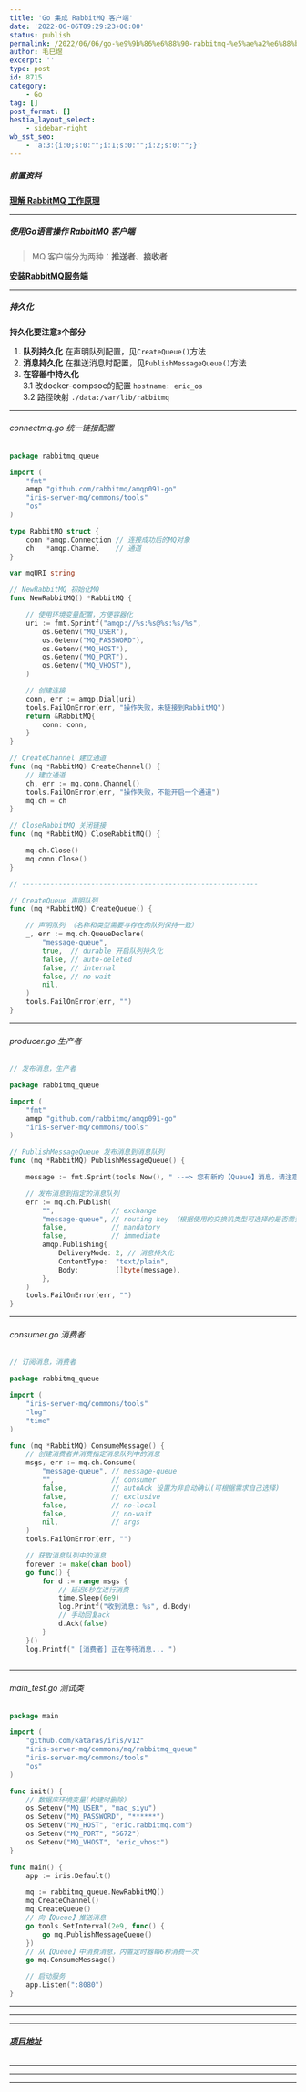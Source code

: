 ```yaml
---
title: 'Go 集成 RabbitMQ 客户端'
date: '2022-06-06T09:29:23+00:00'
status: publish
permalink: /2022/06/06/go-%e9%9b%86%e6%88%90-rabbitmq-%e5%ae%a2%e6%88%b7%e7%ab%af
author: 毛巳煜
excerpt: ''
type: post
id: 8715
category:
    - Go
tag: []
post_format: []
hestia_layout_select:
    - sidebar-right
wb_sst_seo:
    - 'a:3:{i:0;s:0:"";i:1;s:0:"";i:2;s:0:"";}'
---
```

##### 前置资料

**[理解 RabbitMQ 工作原理](http://www.dev-share.top/2022/09/09/%e7%90%86%e8%a7%a3-rabbitmq-%e5%b7%a5%e4%bd%9c%e5%8e%9f%e7%90%86/ "理解 RabbitMQ 工作原理")**

- - - - - -

##### 使用Go语言操作 RabbitMQ 客户端

> MQ 客户端分为两种：**推送者**、**接收者**

**[安装RabbitMQ服务端](http://www.dev-share.top/2020/02/09/docker-compose-%e5%ae%89%e8%a3%85-rabbitmq/ "安装RabbitMQ服务端")**

- - - - - -

##### **持久化**

**持久化要注意`3`个部分**

1. **队列持久化** 在声明队列配置，见`CreateQueue()`方法
2. **消息持久化** 在推送消息时配置，见`PublishMessageQueue()`方法
3. **在容器中持久化**  
  3.1 改docker-compsoe的配置 `hostname: eric_os`  
  3.2 路径映射 `./data:/var/lib/rabbitmq`

- - - - - -

###### connectmq.go 统一链接配置

```go
package rabbitmq_queue

import (
    "fmt"
    amqp "github.com/rabbitmq/amqp091-go"
    "iris-server-mq/commons/tools"
    "os"
)

type RabbitMQ struct {
    conn *amqp.Connection // 连接成功后的MQ对象
    ch   *amqp.Channel    // 通道
}

var mqURI string

// NewRabbitMQ 初始化MQ
func NewRabbitMQ() *RabbitMQ {

    // 使用环境变量配置，方便容器化
    uri := fmt.Sprintf("amqp://%s:%s@%s:%s/%s",
        os.Getenv("MQ_USER"),
        os.Getenv("MQ_PASSWORD"),
        os.Getenv("MQ_HOST"),
        os.Getenv("MQ_PORT"),
        os.Getenv("MQ_VHOST"),
    )

    // 创建连接
    conn, err := amqp.Dial(uri)
    tools.FailOnError(err, "操作失败，未链接到RabbitMQ")
    return &RabbitMQ{
        conn: conn,
    }
}

// CreateChannel 建立通道
func (mq *RabbitMQ) CreateChannel() {
    // 建立通道
    ch, err := mq.conn.Channel()
    tools.FailOnError(err, "操作失败，不能开启一个通道")
    mq.ch = ch
}

// CloseRabbitMQ 关闭链接
func (mq *RabbitMQ) CloseRabbitMQ() {

    mq.ch.Close()
    mq.conn.Close()
}

// ----------------------------------------------------------

// CreateQueue 声明队列
func (mq *RabbitMQ) CreateQueue() {

    // 声明队列 （名称和类型需要与存在的队列保持一致）
    _, err := mq.ch.QueueDeclare(
        "message-queue",
        true,  // durable 开启队列持久化
        false, // auto-deleted
        false, // internal
        false, // no-wait
        nil,
    )
    tools.FailOnError(err, "")
}


```

- - - - - -

###### producer.go 生产者

```go
// 发布消息，生产者

package rabbitmq_queue

import (
    "fmt"
    amqp "github.com/rabbitmq/amqp091-go"
    "iris-server-mq/commons/tools"
)

// PublishMessageQueue 发布消息到消息队列
func (mq *RabbitMQ) PublishMessageQueue() {

    message := fmt.Sprint(tools.Now(), " --=> 您有新的【Queue】消息，请注意查收！")

    // 发布消息到指定的消息队列
    err := mq.ch.Publish(
        "",              // exchange
        "message-queue", // routing key （根据使用的交换机类型可选择的是否需要routing key），如果不选择交换机，该参数为消息队列名称
        false,           // mandatory
        false,           // immediate
        amqp.Publishing{
            DeliveryMode: 2, // 消息持久化
            ContentType:  "text/plain",
            Body:         []byte(message),
        },
    )
    tools.FailOnError(err, "")
}


```

- - - - - -

###### consumer.go 消费者

```go
// 订阅消息，消费者

package rabbitmq_queue

import (
    "iris-server-mq/commons/tools"
    "log"
    "time"
)

func (mq *RabbitMQ) ConsumeMessage() {
    // 创建消费者并消费指定消息队列中的消息
    msgs, err := mq.ch.Consume(
        "message-queue", // message-queue
        "",              // consumer
        false,           // autoAck 设置为非自动确认(可根据需求自己选择)
        false,           // exclusive
        false,           // no-local
        false,           // no-wait
        nil,             // args
    )
    tools.FailOnError(err, "")

    // 获取消息队列中的消息
    forever := make(chan bool)
    go func() {
        for d := range msgs {
            // 延迟6秒在进行消费
            time.Sleep(6e9)
            log.Printf("收到消息: %s", d.Body)
            // 手动回复ack
            d.Ack(false)
        }
    }()
    log.Printf(" [消费者] 正在等待消息... ")
    
```

- - - - - -

###### main\_test.go 测试类

```go
package main

import (
    "github.com/kataras/iris/v12"
    "iris-server-mq/commons/mq/rabbitmq_queue"
    "iris-server-mq/commons/tools"
    "os"
)

func init() {
    // 数据库环境变量(构建时删除)
    os.Setenv("MQ_USER", "mao_siyu")
    os.Setenv("MQ_PASSWORD", "******")
    os.Setenv("MQ_HOST", "eric.rabbitmq.com")
    os.Setenv("MQ_PORT", "5672")
    os.Setenv("MQ_VHOST", "eric_vhost")
}

func main() {
    app := iris.Default()

    mq := rabbitmq_queue.NewRabbitMQ()
    mq.CreateChannel()
    mq.CreateQueue()
    // 向【Queue】推送消息
    go tools.SetInterval(2e9, func() {
        go mq.PublishMessageQueue()
    })
    // 从【Queue】中消费消息，内置定时器每6秒消费一次
    go mq.ConsumeMessage()

    // 启动服务
    app.Listen(":8080")
}


```

- - - - - -

- - - - - -

- - - - - -

###### **[项目地址](https://gitee.com/eric-mao/iris-server-mq "项目地址")**

- - - - - -

- - - - - -

- - - - - -